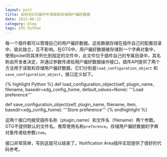```yaml
---
layout: post
title: 如何在GTG插件中读取和存储用户偏好数据
date: 2013-06-22
category: blog
tags: GTG Python
---
```


每一个插件都可以管理自己的用户偏好数据。这些数据存储在插件自己的配置目录中，彼此独立，互不影响。在GTG中，用户偏好数据被存储到一个字典对象中，使用pickel将其序列化到指定的文件中，此文件位于插件自己的专属目录中，其名称由开发者决定，并通过参数传递给用户偏好数据操作接口。插件API提供了两个方法用于读取和存储用户偏好数据，它们分别是`load_configuration_object` 和`save_configuration_object`，接口定义如下。

{% highlight Python %}
def load_configuration_object(self, plugin_name, filename,
                              basedir=xdg_config_home,
                              default_values=None):
    '''Load preference'''

def save_configuration_object(self, plugin_name, filename, item,
                              basedir=xdg_config_home):
    '''Store preference'''
{% endhighlight %}

这两个接口均接受插件名称（plugin_name）和文件名（filename）两个参数。GTG不提供默认的文件名。推荐使用名称`preference`。存储用户偏好数据的字典对象传递给参数`item`。

接口非常简单，写到这就可以结束了。Notification Area插件实现提供了很好的代码参考。
